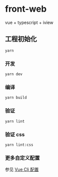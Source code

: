 # front-web
vue + typescript + iview

## 工程初始化
```
yarn
```

### 开发
```
yarn dev
```

### 编译
```
yarn build
```

### 验证
```
yarn lint
```

### 验证 css
```
yarn lint:css
```

### 更多自定义配置
参见 [Vue Cli 配置](https://cli.vuejs.org/zh/config/)
